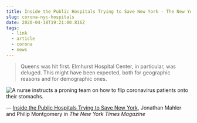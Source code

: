 ```yaml
---
title: Inside the Public Hospitals Trying to Save New York - The New York Times
slug: corona-nyc-hospitals
date: 2020-04-18T19:21:00.816Z
tags:
  - link
  - article
  - corona
  - news
---
```


>  Queens was hit first. Elmhurst Hospital Center, in particular, was deluged. This might have been expected, both for geographic reasons and for demographic ones.

![A nurse instructs a proning team on how to flip coronavirus patients onto their stomachs.](https://static01.nyt.com/images/2020/04/19/magazine/19mag-nychospitals-bellevue-03/19mag-nychospitals-bellevue-03-superJumbo-v2.jpg)

&mdash; [Inside the Public Hospitals Trying to Save New York](https://www.nytimes.com/interactive/2020/04/15/magazine/new-york-hospitals.html), Jonathan Mahler and Philip Montgomery in _The New York Times Magazine_